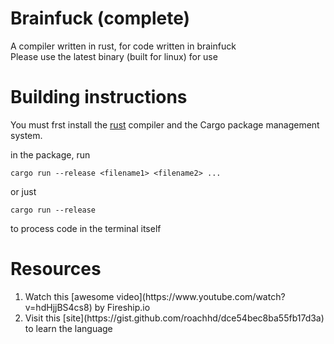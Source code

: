 # Brainfuck (complete)

A compiler written in rust, for code written in brainfuck<br/>
Please use the latest binary (built for linux) for use

# Building instructions
You must frst install the [rust](https://www.rust-lang.org) compiler and the Cargo package management system.

in the package, run
```
cargo run --release <filename1> <filename2> ...
```
or just 
```
cargo run --release
```
to process code in the terminal itself

# Resources

<ol>
    <li /> Watch this [awesome video](https://www.youtube.com/watch?v=hdHjjBS4cs8) by Fireship.io <br />
    <li /> Visit this [site](https://gist.github.com/roachhd/dce54bec8ba55fb17d3a) to learn the language<br />
</ol>

